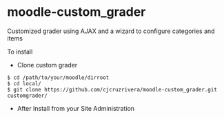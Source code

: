 # moodle-custom_grader
Customized grader using AJAX and a wizard to configure categories and items

To install
* Clone custom grader
~~~
$ cd /path/to/your/moodle/dirroot
$ cd local/
$ git clone https://github.com/cjcruzrivera/moodle-custom_grader.git customgrader/
~~~

* After Install from your Site Administration